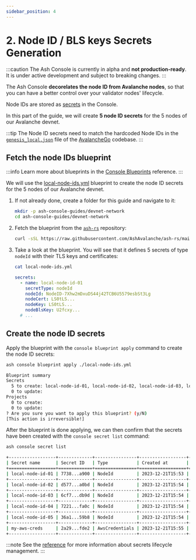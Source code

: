 ```yaml
---
sidebar_position: 4
---
```


# 2. Node ID / BLS keys Secrets Generation

:::caution
The Ash Console is currently in alpha and **not production-ready**. It is under active development and subject to breaking changes.
:::

The Ash Console **decorelates the node ID from Avalanche nodes**, so that you can have a better control over your validator nodes' lifecycle.

Node IDs are stored as [secrets](/docs/console/glossary#secret) in the Console.

In this part of the guide, we will create **5 node ID secrets** for the 5 nodes of our Avalanche devnet.

:::tip
The Node ID secrets need to match the hardcoded Node IDs in the [`genesis_local.json`](https://github.com/ava-labs/avalanchego/blob/master/genesis/genesis_local.json#L47) file of the [AvalancheGo](https://github.com/ava-labs/avalanchego) codebase.
:::

## Fetch the node IDs blueprint

:::info
Learn more about blueprints in the [Console Blueprints](/docs/console/reference/blueprints) reference.
:::

We will use the [local-node-ids.yml](https://github.com/AshAvalanche/ash-rs/blob/main/crates/ash_cli/examples/console/blueprint/local-node-ids.yml) blueprint to create the node ID secrets for the 5 nodes of our Avalanche devnet.

1. If not already done, create a folder for this guide and navigate to it:

   ```bash
   mkdir -p ash-console-guides/devnet-network
   cd ash-console-guides/devnet-network
   ```

2. Fetch the blueprint from the [`ash-rs`](https://github.com/AshAvalanche/ash-rs/blob/main/crates/ash_cli/examples/console/blueprint/local-node-ids.yml) repository:

   ```bash
   curl -sSL https://raw.githubusercontent.com/AshAvalanche/ash-rs/main/crates/ash_cli/examples/console/blueprint/local-node-ids.yml -o local-node-ids.yml
   ```

3. Take a look at the blueprint. You will see that it defines 5 secrets of type `nodeId` with their TLS keys and certificates:
   ```bash title="Command"
   cat local-node-ids.yml
   ```
   ```yaml title="Output"
   secrets:
     - name: local-node-id-01
       secretType: nodeId
       nodeId: NodeID-7Xhw2mDxuDS44j42TCB6U5579esbSt3Lg
       nodeCert: LS0tLS...
       nodeKey: LS0tLS...
       nodeBlsKey: U2fcxy...
     # ...
   ```

## Create the node ID secrets

Apply the blueprint with the `console blueprint apply` command to create the node ID secrets:

```bash title="Command"
ash console blueprint apply ./local-node-ids.yml
```

```bash title="Confirmation prompt"
Blueprint summary
Secrets
  5 to create: local-node-id-01, local-node-id-02, local-node-id-03, local-node-id-04, local-node-id-05
  0 to update:
Projects
  0 to create:
  0 to update:
? Are you sure you want to apply this blueprint? (y/N)
[This action is irreversible!]
```

After the blueprint is done applying, we can then confirm that the secrets have been created with the `console secret list` command:

```bash title="Command"
ash console secret list
```

```bash title="Output"
+------------------+-------------+----------------+------------------+---------+
| Secret name      | Secret ID   | Type           | Created at       | Used by |
+==================+=============+================+==================+=========+
| local-node-id-01 | 7738...a900 | NodeId         | 2023-12-21T15:53 | 0       |
+------------------+-------------+----------------+------------------+---------+
| local-node-id-02 | d577...a0bd | NodeId         | 2023-12-21T15:54 | 0       |
+------------------+-------------+----------------+------------------+---------+
| local-node-id-03 | 6cf7...db9d | NodeId         | 2023-12-21T15:54 | 0       |
+------------------+-------------+----------------+------------------+---------+
| local-node-id-04 | 7221...fa0c | NodeId         | 2023-12-21T15:54 | 0       |
+------------------+-------------+----------------+------------------+---------+
| local-node-id-05 | 36a1...59b8 | NodeId         | 2023-12-21T15:54 | 0       |
+------------------+-------------+----------------+------------------+---------+
| my-aws-creds     | 2a29...fde2 | AwsCredentials | 2023-12-21T15:55 | 0       |
+------------------+-------------+----------------+------------------+---------+
```

:::note
See the [reference](/docs/console/reference/secret-management) for more information about secrets lifecycle management.
:::
